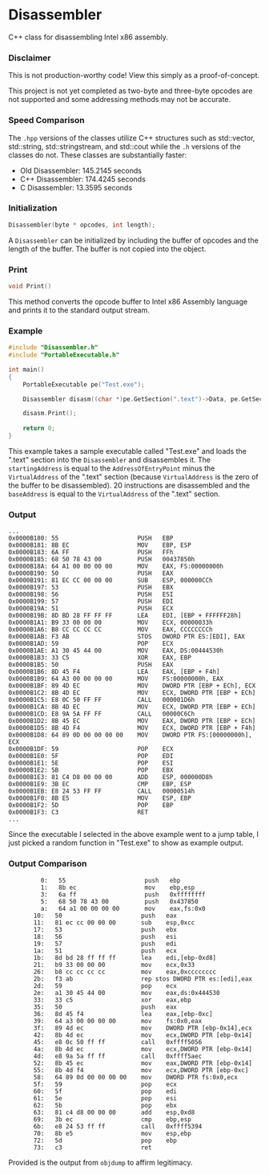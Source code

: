 
# Disassembler
C++ class for disassembling Intel x86 assembly.

### Disclaimer
This is not production-worthy code! View this simply as a proof-of-concept.

This project is not yet completed as two-byte and three-byte opcodes are not supported and some addressing methods may not be accurate.

### Speed Comparison
The `.hpp` versions of the classes utilize C++ structures such as std::vector, std::string, std::stringstream, and std::cout while the `.h` versions of the classes do not. These classes are substantially faster:

* Old Disassembler: 145.2145 seconds
* C++ Disassembler: 174.4245 seconds
* C   Disassembler:  13.3595 seconds

### Initialization
```C++
Disassembler(byte * opcodes, int length);
```
A `Disassembler` can be initialized by including the buffer of opcodes and the length of the buffer. The buffer is not copied into the object.

### Print
```C++
void Print()
```
This method converts the opcode buffer to Intel x86 Assembly language and prints it to the standard output stream.

### Example
```C++
#include "Disassembler.h"
#include "PortableExecutable.h"

int main()
{
	PortableExecutable pe("Test.exe");

	Disassembler disasm((char *)pe.GetSection(".text")->Data, pe.GetSection(".text")->Length);

	disasm.Print();
	
	return 0;
}
```
This example takes a sample executable called "Test.exe" and loads the ".text" section into the `Disassembler` and disassembles it. The `startingAddress` is equal to the `AddressOfEntryPoint` minus the `VirtualAddress` of the ".text" section (because `VirtualAddress` is the zero of the buffer to be disassembled). 20 instructions are disassembled and the `baseAddress` is equal to the `VirtualAddress` of the ".text" section.

### Output
```
...
0x0000B180: 55                      PUSH   EBP
0x0000B181: 8B EC                   MOV    EBP, ESP
0x0000B183: 6A FF                   PUSH   FFh
0x0000B185: 68 50 78 43 00          PUSH   00437850h
0x0000B18A: 64 A1 00 00 00 00       MOV    EAX, FS:00000000h
0x0000B190: 50                      PUSH   EAX
0x0000B191: 81 EC CC 00 00 00       SUB    ESP, 000000CCh
0x0000B197: 53                      PUSH   EBX
0x0000B198: 56                      PUSH   ESI
0x0000B199: 57                      PUSH   EDI
0x0000B19A: 51                      PUSH   ECX
0x0000B19B: 8D BD 28 FF FF FF       LEA    EDI, [EBP + FFFFFF28h]
0x0000B1A1: B9 33 00 00 00          MOV    ECX, 00000033h
0x0000B1A6: B8 CC CC CC CC          MOV    EAX, CCCCCCCCh
0x0000B1AB: F3 AB                   STOS   DWORD PTR ES:[EDI], EAX
0x0000B1AD: 59                      POP    ECX
0x0000B1AE: A1 30 45 44 00          MOV    EAX, DS:00444530h
0x0000B1B3: 33 C5                   XOR    EAX, EBP
0x0000B1B5: 50                      PUSH   EAX
0x0000B1B6: 8D 45 F4                LEA    EAX, [EBP + F4h]
0x0000B1B9: 64 A3 00 00 00 00       MOV    FS:00000000h, EAX
0x0000B1BF: 89 4D EC                MOV    DWORD PTR [EBP + ECh], ECX
0x0000B1C2: 8B 4D EC                MOV    ECX, DWORD PTR [EBP + ECh]
0x0000B1C5: E8 0C 50 FF FF          CALL   000001D6h
0x0000B1CA: 8B 4D EC                MOV    ECX, DWORD PTR [EBP + ECh]
0x0000B1CD: E8 9A 5A FF FF          CALL   00000C6Ch
0x0000B1D2: 8B 45 EC                MOV    EAX, DWORD PTR [EBP + ECh]
0x0000B1D5: 8B 4D F4                MOV    ECX, DWORD PTR [EBP + F4h]
0x0000B1D8: 64 89 0D 00 00 00 00    MOV    DWORD PTR FS:[00000000h], ECX
0x0000B1DF: 59                      POP    ECX
0x0000B1E0: 5F                      POP    EDI
0x0000B1E1: 5E                      POP    ESI
0x0000B1E2: 5B                      POP    EBX
0x0000B1E3: 81 C4 D8 00 00 00       ADD    ESP, 000000D8h
0x0000B1E9: 3B EC                   CMP    EBP, ESP
0x0000B1EB: E8 24 53 FF FF          CALL   00000514h
0x0000B1F0: 8B E5                   MOV    ESP, EBP
0x0000B1F2: 5D                      POP    EBP
0x0000B1F3: C3                      RET
...
```
Since the executable I selected in the above example went to a jump table, I just picked a random function in "Test.exe" to show as example output.
### Output Comparison
```
         0:   55                      push   ebp
         1:   8b ec                   mov    ebp,esp
         3:   6a ff                   push   0xffffffff
         5:   68 50 78 43 00          push   0x437850
         a:   64 a1 00 00 00 00       mov    eax,fs:0x0
       10:   50                      push   eax
       11:   81 ec cc 00 00 00       sub    esp,0xcc
       17:   53                      push   ebx
       18:   56                      push   esi
       19:   57                      push   edi
       1a:   51                      push   ecx
       1b:   8d bd 28 ff ff ff       lea    edi,[ebp-0xd8]
       21:   b9 33 00 00 00          mov    ecx,0x33
       26:   b8 cc cc cc cc          mov    eax,0xcccccccc
       2b:   f3 ab                   rep stos DWORD PTR es:[edi],eax
       2d:   59                      pop    ecx
       2e:   a1 30 45 44 00          mov    eax,ds:0x444530
       33:   33 c5                   xor    eax,ebp
       35:   50                      push   eax
       36:   8d 45 f4                lea    eax,[ebp-0xc]
       39:   64 a3 00 00 00 00       mov    fs:0x0,eax
       3f:   89 4d ec                mov    DWORD PTR [ebp-0x14],ecx
       42:   8b 4d ec                mov    ecx,DWORD PTR [ebp-0x14]
       45:   e8 0c 50 ff ff          call   0xffff5056
       4a:   8b 4d ec                mov    ecx,DWORD PTR [ebp-0x14]
       4d:   e8 9a 5a ff ff          call   0xffff5aec
       52:   8b 45 ec                mov    eax,DWORD PTR [ebp-0x14]
       55:   8b 4d f4                mov    ecx,DWORD PTR [ebp-0xc]
       58:   64 89 0d 00 00 00 00    mov    DWORD PTR fs:0x0,ecx
       5f:   59                      pop    ecx
       60:   5f                      pop    edi
       61:   5e                      pop    esi
       62:   5b                      pop    ebx
       63:   81 c4 d8 00 00 00       add    esp,0xd8
       69:   3b ec                   cmp    ebp,esp
       6b:   e8 24 53 ff ff          call   0xffff5394
       70:   8b e5                   mov    esp,ebp
       72:   5d                      pop    ebp
       73:   c3                      ret
```
Provided is the output from `objdump` to affirm legitimacy.
